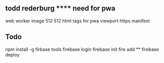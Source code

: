 todd rederburg ****
need for pwa
--------
web worker
image 512 512
html tags for
pwa viewport
https
manifest


Todo
--------
npm install -g firbase tools
firebase login
firebase init
fire add **
firebase deploy